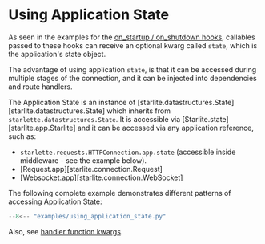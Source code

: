 # Using Application State

As seen in the examples for the [on_startup / on_shutdown hooks](1-startup-and-shutdown.md), callables passed to these
hooks can receive an optional kwarg called `state`, which is the application's state object.

The advantage of using application `state`, is that it can be accessed during multiple stages of the connection, and
it can be injected into dependencies and route handlers.

The Application State is an instance of [starlite.datastructures.State][starlite.datastructures.State] which inherits
from `starlette.datastructures.State`. It is accessible via [Starlite.state][starlite.app.Starlite] and it can be
accessed via any application reference, such as:

- `starlette.requests.HTTPConnection.app.state` (accessible inside middleware - see the example below).
- [Request.app][starlite.connection.Request]
- [Websocket.app][starlite.connection.WebSocket]

The following complete example demonstrates different patterns of accessing Application State:

```py title="Using Application State"
--8<-- "examples/using_application_state.py"
```

Also, see [handler function kwargs](../2-route-handlers/1-http-route-handlers.md#http-route-handlers-kwargs).
